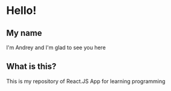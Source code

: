 <h1>Hello!</h1>
<h2>My name</h2>
<p>I'm Andrey and I'm glad to see you here</p>
<h2>What is this?</h2>
<p>This is my repository of React.JS App for learning programming</p>
